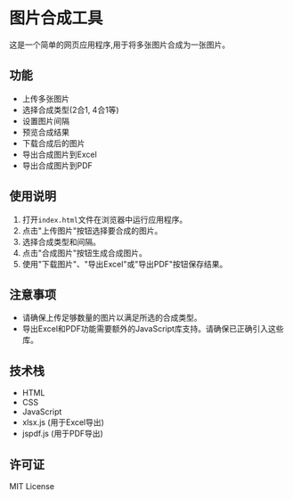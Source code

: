 # 图片合成工具

这是一个简单的网页应用程序,用于将多张图片合成为一张图片。

## 功能

- 上传多张图片
- 选择合成类型(2合1, 4合1等)
- 设置图片间隔
- 预览合成结果
- 下载合成后的图片
- 导出合成图片到Excel
- 导出合成图片到PDF

## 使用说明

1. 打开`index.html`文件在浏览器中运行应用程序。
2. 点击"上传图片"按钮选择要合成的图片。
3. 选择合成类型和间隔。
4. 点击"合成图片"按钮生成合成图片。
5. 使用"下载图片"、"导出Excel"或"导出PDF"按钮保存结果。

## 注意事项

- 请确保上传足够数量的图片以满足所选的合成类型。
- 导出Excel和PDF功能需要额外的JavaScript库支持。请确保已正确引入这些库。

## 技术栈

- HTML
- CSS
- JavaScript
- xlsx.js (用于Excel导出)
- jspdf.js (用于PDF导出)

## 许可证

MIT License